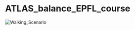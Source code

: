 # ATLAS_balance_EPFL_course
![Walking_Scenario](https://github.com/amirrazmjoo/ATLAS_balance_EPFL_course/blob/main/gif/walking.gif)
